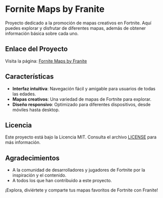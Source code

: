 # Fornite Maps by Franite

Proyecto dedicado a la promoción de mapas creativos en Fortnite. Aquí puedes explorar y disfrutar de diferentes mapas, además de obtener información básica sobre cada uno.

## Enlace del Proyecto

Visita la página: [Fornite Maps by Franite](https://fcancinos.github.io/franite/)

## Características

- **Interfaz intuitiva**: Navegación fácil y amigable para usuarios de todas las edades.
- **Mapas creativos**: Una variedad de mapas de Fortnite para explorar.
- **Diseño responsivo**: Optimizado para diferentes dispositivos, desde móviles hasta desktop.

## Licencia

Este proyecto está bajo la Licencia MIT. Consulta el archivo [LICENSE](LICENSE) para más información.

## Agradecimientos

- A la comunidad de desarrolladores y jugadores de Fortnite por la inspiración y el contenido.
- A todos los que han contribuido a este proyecto.

¡Explora, diviértete y comparte tus mapas favoritos de Fortnite con Franite!
